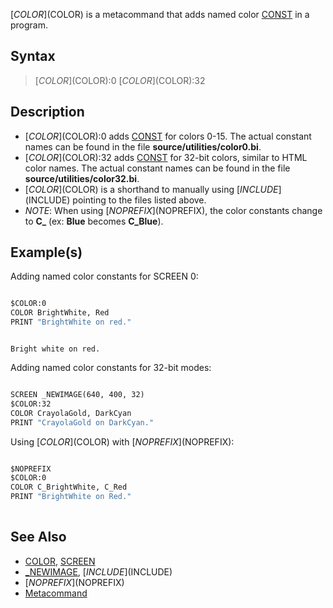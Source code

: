 [$COLOR]($COLOR) is a metacommand that adds named color [CONST](CONST) in a program.

## Syntax

>  [$COLOR]($COLOR):0
>  [$COLOR]($COLOR):32

## Description

* [$COLOR]($COLOR):0 adds [CONST](CONST) for colors 0-15. The actual constant names can be found in the file **source/utilities/color0.bi**.
* [$COLOR]($COLOR):32 adds [CONST](CONST) for 32-bit colors, similar to HTML color names. The actual constant names can be found in the file **source/utilities/color32.bi**.
* [$COLOR]($COLOR) is a shorthand to manually using [$INCLUDE]($INCLUDE) pointing to the files listed above.
* *NOTE*: When using [$NOPREFIX]($NOPREFIX), the color constants change to **C_<old name>** (ex: **Blue** becomes **C_Blue**).

## Example(s)

Adding named color constants for SCREEN 0:

```vb

$COLOR:0
COLOR BrightWhite, Red
PRINT "BrightWhite on red."

```

```text

Bright white on red.

```

Adding named color constants for 32-bit modes:

```vb

SCREEN _NEWIMAGE(640, 400, 32)
$COLOR:32
COLOR CrayolaGold, DarkCyan
PRINT "CrayolaGold on DarkCyan."


```

Using [$COLOR]($COLOR) with [$NOPREFIX]($NOPREFIX):

```vb

$NOPREFIX
$COLOR:0
COLOR C_BrightWhite, C_Red
PRINT "BrightWhite on Red."
 

```

## See Also

* [COLOR](COLOR), [SCREEN](SCREEN) 
* [_NEWIMAGE](_NEWIMAGE), [$INCLUDE]($INCLUDE)
* [$NOPREFIX]($NOPREFIX)
* [Metacommand](Metacommand)
